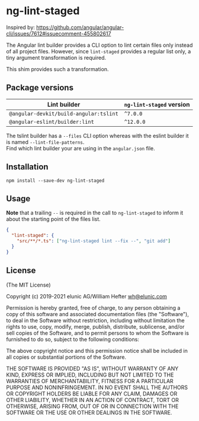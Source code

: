 # ng-lint-staged

Inspired by: https://github.com/angular/angular-cli/issues/7612#issuecomment-455802617

The Angular lint builder provides a CLI option to lint certain files only instead of all project files. However, since `lint-staged` provides a regular list only, a tiny argument transformation is required.

This shim provides such a transformation.

## Package versions

| Lint builder                           | `ng-lint-staged` version |
| -------------------------------------- | ------------------------ |
| `@angular-devkit/build-angular:tslint` | `^7.0.0`                 |
| `@angular-eslint/builder:lint`         | `^12.0.0`                |

The tslint builder has a `--files` CLI option whereas with the eslint builder it is named `--lint-file-patterns`.  
Find which lint builder your are using in the `angular.json` file.

## Installation

`npm install --save-dev ng-lint-staged`

## Usage

**Note** that a trailing `--` is required in the call to `ng-lint-staged` to inform it about the starting point of the files list.

```json
{
  "lint-staged": {
    "src/**/*.ts": ["ng-lint-staged lint --fix --", "git add"]
  }
}
```

## License

(The MIT License)

Copyright (c) 2019-2021 elunic AG/William Hefter <wh@elunic.com>

Permission is hereby granted, free of charge, to any person obtaining a copy
of this software and associated documentation files (the "Software"), to deal
in the Software without restriction, including without limitation the rights
to use, copy, modify, merge, publish, distribute, sublicense, and/or sell
copies of the Software, and to permit persons to whom the Software is
furnished to do so, subject to the following conditions:

The above copyright notice and this permission notice shall be included in all
copies or substantial portions of the Software.

THE SOFTWARE IS PROVIDED "AS IS", WITHOUT WARRANTY OF ANY KIND, EXPRESS OR
IMPLIED, INCLUDING BUT NOT LIMITED TO THE WARRANTIES OF MERCHANTABILITY,
FITNESS FOR A PARTICULAR PURPOSE AND NONINFRINGEMENT. IN NO EVENT SHALL THE
AUTHORS OR COPYRIGHT HOLDERS BE LIABLE FOR ANY CLAIM, DAMAGES OR OTHER
LIABILITY, WHETHER IN AN ACTION OF CONTRACT, TORT OR OTHERWISE, ARISING FROM,
OUT OF OR IN CONNECTION WITH THE SOFTWARE OR THE USE OR OTHER DEALINGS IN THE
SOFTWARE.
